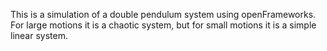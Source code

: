 This is a simulation of a double pendulum system using openFrameworks. For large motions it is a chaotic system, but for small motions it is a simple linear system.
